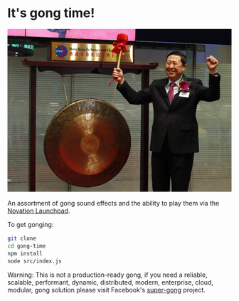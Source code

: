 # It's gong time!

![This guy's stoked for gong time](static/gong.jpg)

An assortment of gong sound effects and the ability to play them via the [Novation Launchpad](http://global.novationmusic.com/launch/launchpad).

To get gonging:
```sh
git clone
cd gong-time
npm install
node src/index.js
```

Warning: This is not a production-ready gong, if you need a reliable, scalable, performant, dynamic, distributed, modern, enterprise, cloud, modular, gong solution please visit Facebook's [super-gong](https://github.com/facebook/super-gong) project.
